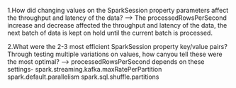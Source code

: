 1.How did changing values on the SparkSession property parameters affect the throughput and latency of the data?
--> The processedRowsPerSecond increase and decrease affected the throughput and latency of the data, the next batch
of data is kept on hold until the current batch is processed.

2.What were the 2-3 most efficient SparkSession property key/value pairs? Through testing multiple variations on values, how canyou tell these were the most optimal?
--> processedRowsPerSecond depends on these settings-
spark.streaming.kafka.maxRatePerPartition
spark.default.parallelism
spark.sql.shuffle.partitions
